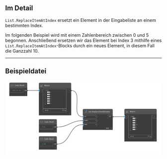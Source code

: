 ## Im Detail
`List.ReplaceItemAtIndex` ersetzt ein Element in der Eingabeliste an einem bestimmten Index.

Im folgenden Beispiel wird mit einem Zahlenbereich zwischen 0 und 5 begonnen. Anschließend ersetzen wir das Element bei Index 3 mithilfe eines `List.ReplaceItemAtIndex`-Blocks durch ein neues Element, in diesem Fall die Ganzzahl 10.
___
## Beispieldatei

![List.ReplaceItemAtIndex](./DSCore.List.ReplaceItemAtIndex_img.jpg)
